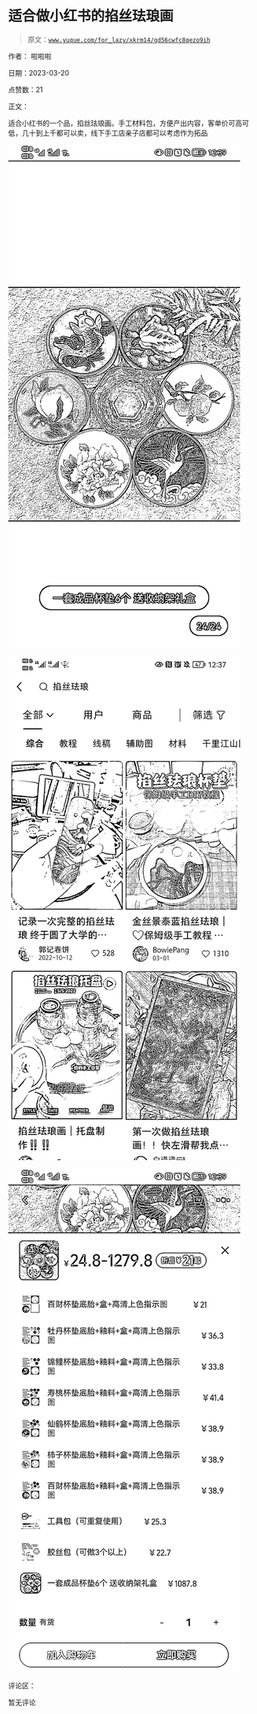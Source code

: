 # 适合做小红书的掐丝珐琅画

> 原文：[`www.yuque.com/for_lazy/xkrm14/gd56cwfc8qezo9ih`](https://www.yuque.com/for_lazy/xkrm14/gd56cwfc8qezo9ih)

作者： 啦啦啦

日期：2023-03-20

点赞数：21

正文：

适合小红书的一个品，掐丝珐琅画。手工材料包，方便产出内容，客单价可高可低，几十到上千都可以卖，线下手工店亲子店都可以考虑作为拓品

![](img/2cda29c1b1538e7ed7aff71db6887a36.png)  

![](img/0f10324ff1338053ddf23a6a7046d5b7.png)  

![](img/39fa967ce7af0e73f557987843c689d7.png)  

评论区：

暂无评论



